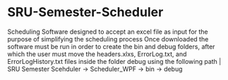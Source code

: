# SRU-Semester-Scheduler
Scheduling Software designed to accept an excel file as input for the purpose of simplifying the scheduling process
Once downloaded the software must be run in order to create the bin and debug folders, after which the user must move the 
headers.xlxs, ErrorLog.txt, and ErrorLogHistory.txt files inside the folder debug using the following path | SRU Semester Scehduler -> Scheduler_WPF -> bin -> debug
